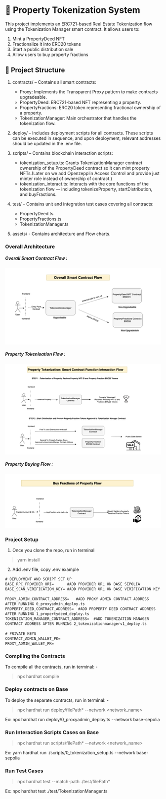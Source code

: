 # 🏡 Property Tokenization System
This project implements an ERC721-based Real Estate Tokenization flow using the Tokenization Manager smart contract. It allows users to:
1. Mint a PropertyDeed NFT
2. Fractionalize it into ERC20 tokens
3. Start a public distribution sale
4. Allow users to buy property fractions

## 📁 Project Structure
1. contracts/ – Contains all smart contracts:
    - Proxy: Implements the Transparent Proxy pattern to make contracts upgradeable.
    - PropertyDeed: ERC721-based NFT representing a property.
    - PropertyFractions: ERC20 token representing fractional ownership of a property.
    - TokenizationManager: Main orchestrator that handles the tokenization flow.

2. deploy/ – Includes deployment scripts for all contracts. These scripts can be executed in sequence, and upon deployment, relevant addresses should be updated in the .env file.

3. scripts/ – Contains blockchain interaction scripts:
    - tokenization_setup.ts: Grants TokenizationManager contract ownership of the PropertyDeed contract so it can mint property NFTs.(Later on we add Openzepplin Access Control and provide just minter role instead of ownership of contract.)
    - tokenization_interact.ts: Interacts with the core functions of the tokenization flow — including tokenizeProperty, startDistribution, and buyFractions.

4. test/ – Contains unit and integration test cases covering all contracts:
    - PropertyDeed.ts
    - PropertyFractions.ts
    - TokenizationManager.ts
5. assets/ - Contains architecture and Flow charts.

### Overall Architecture 
##### Overall Smart Contract Flow : 
![Overall Smart Contract Flow](/assets/OverallSmartContractFlow.png)
##### Property Tokenisation Flow : 
![Property Tokenisation Flow](/assets/PropertyTokenizationFlow.png)
##### Property Buying Flow :
![Property Buying Flow](/assets/BuyFractionsOfPropertyFlow.png)

### Project Setup

1. Once you clone the repo, run in terminal
> yarn install
2. Add .env file, copy .env.example
```
# DEPLOYMENT AND SCRIPT SET UP 
BASE_RPC_PROVIDER_URI=      #ADD PROVIDER URL ON BASE SEPOLIA
BASE_SCAN_VERIFICATION_KEY= #ADD PROVIDER URL ON BASE VERIFICATION KEY

PROXY_ADMIN_CONTRACT_ADDRESS=   #ADD PROXY ADMIN CONTRACT ADDRESS AFTER RUNNING 0_proxyadmin_deploy.ts
PROPERTY_DEED_CONTRACT_ADDRESS=  #ADD PROPERTY DEED CONTRACT ADDRESS AFTER RUNNING 1_propertydeed_deploy.ts
TOKENIZATION_MANAGER_CONTRACT_ADDRESS=  #ADD TOKENIZATION MANAGER CONTRACT ADDRESS AFTER RUNNING 2_tokenizationmanagerv1_deploy.ts 

# PRIVATE KEYS
CONTRACT_ADMIN_WALLET_PK= 
PROXY_ADMIN_WALLET_PK=

```

### Compiling the Contracts

To compile all the contracts, run in terminal: -
> npx hardhat compile

### Deploy contracts on Base
To deploy the separate contracts, run in terminal: -
> npx hardhat run deploy/filePath* --network <network_name>

Ex: npx hardhat run deploy/0_proxyadmin_deploy.ts --network base-sepolia 

### Run Interaction Scripts Cases on Base
> npx hardhat run scripts/filePath* --network <network_name>

Ex: yarn hardhat run ./scripts/0_tokenization_setup.ts  --network base-sepolia

### Run Test Cases
> npx hardhat test --match-path ./test/filePath*

Ex: npx hardhat test ./test/TokenizationManager.ts
